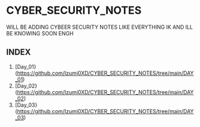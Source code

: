 # CYBER_SECURITY_NOTES
WILL BE ADDING CYBEER SECURITY NOTES LIKE EVERYTHING IK AND ILL BE KNOWING SOON ENGH

## INDEX

1. [Day_01}(https://github.com/Izumi0XD/CYBER_SECURITY_NOTES/tree/main/DAY_01)
2. [Day_02}(https://github.com/Izumi0XD/CYBER_SECURITY_NOTES/tree/main/DAY_02)
3. [Day_03}(https://github.com/Izumi0XD/CYBER_SECURITY_NOTES/tree/main/DAY_03)
